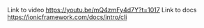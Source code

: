 Link to video https://youtu.be/mQ4zmFy4d7Y?t=1017
Link to docs https://ionicframework.com/docs/intro/cli

